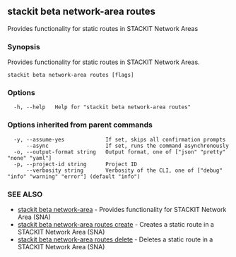 ## stackit beta network-area routes

Provides functionality for static routes in STACKIT Network Areas

### Synopsis

Provides functionality for static routes in STACKIT Network Areas.

```
stackit beta network-area routes [flags]
```

### Options

```
  -h, --help   Help for "stackit beta network-area routes"
```

### Options inherited from parent commands

```
  -y, --assume-yes             If set, skips all confirmation prompts
      --async                  If set, runs the command asynchronously
  -o, --output-format string   Output format, one of ["json" "pretty" "none" "yaml"]
  -p, --project-id string      Project ID
      --verbosity string       Verbosity of the CLI, one of ["debug" "info" "warning" "error"] (default "info")
```

### SEE ALSO

* [stackit beta network-area](./stackit_beta_network-area.md)	 - Provides functionality for STACKIT Network Area (SNA)
* [stackit beta network-area routes create](./stackit_beta_network-area_routes_create.md)	 - Creates a static route in a STACKIT Network Area (SNA)
* [stackit beta network-area routes delete](./stackit_beta_network-area_routes_delete.md)	 - Deletes a static route in a STACKIT Network Area (SNA)

